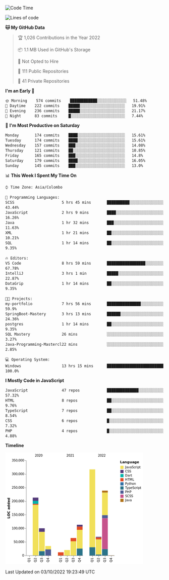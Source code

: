 
<!--START_SECTION:waka-->
![Code Time](http://img.shields.io/badge/Code%20Time-699%20hrs%2048%20mins-blue)

![Lines of code](https://img.shields.io/badge/From%20Hello%20World%20I%27ve%20Written-1%20Million%20lines%20of%20code-blue)

**🐱 My GitHub Data** 

> 🏆 1,026 Contributions in the Year 2022
 > 
> 📦 1.1 MB Used in GitHub's Storage 
 > 
> 🚫 Not Opted to Hire
 > 
> 📜 111 Public Repositories 
 > 
> 🔑 41 Private Repositories  
 > 
**I'm an Early 🐤** 

```text
🌞 Morning    574 commits    ████████████░░░░░░░░░░░░░   51.48% 
🌆 Daytime    222 commits    █████░░░░░░░░░░░░░░░░░░░░   19.91% 
🌃 Evening    236 commits    █████░░░░░░░░░░░░░░░░░░░░   21.17% 
🌙 Night      83 commits     █░░░░░░░░░░░░░░░░░░░░░░░░   7.44%

```
📅 **I'm Most Productive on Saturday** 

```text
Monday       174 commits    ████░░░░░░░░░░░░░░░░░░░░░   15.61% 
Tuesday      174 commits    ████░░░░░░░░░░░░░░░░░░░░░   15.61% 
Wednesday    157 commits    ███░░░░░░░░░░░░░░░░░░░░░░   14.08% 
Thursday     121 commits    ██░░░░░░░░░░░░░░░░░░░░░░░   10.85% 
Friday       165 commits    ███░░░░░░░░░░░░░░░░░░░░░░   14.8% 
Saturday     179 commits    ████░░░░░░░░░░░░░░░░░░░░░   16.05% 
Sunday       145 commits    ███░░░░░░░░░░░░░░░░░░░░░░   13.0%

```


📊 **This Week I Spent My Time On** 

```text
⌚︎ Time Zone: Asia/Colombo

💬 Programming Languages: 
SCSS                     5 hrs 45 mins       ██████████░░░░░░░░░░░░░░░   43.44% 
JavaScript               2 hrs 9 mins        ████░░░░░░░░░░░░░░░░░░░░░   16.26% 
Java                     1 hr 32 mins        ███░░░░░░░░░░░░░░░░░░░░░░   11.63% 
XML                      1 hr 21 mins        ██░░░░░░░░░░░░░░░░░░░░░░░   10.21% 
SQL                      1 hr 14 mins        ██░░░░░░░░░░░░░░░░░░░░░░░   9.35%

🔥 Editors: 
VS Code                  8 hrs 59 mins       █████████████████░░░░░░░░   67.78% 
IntelliJ                 3 hrs 1 min         █████░░░░░░░░░░░░░░░░░░░░   22.87% 
DataGrip                 1 hr 14 mins        ██░░░░░░░░░░░░░░░░░░░░░░░   9.35%

🐱‍💻 Projects: 
my-portfolio             7 hrs 56 mins       ███████████████░░░░░░░░░░   59.9% 
SpringBoot-Mastery       3 hrs 13 mins       ██████░░░░░░░░░░░░░░░░░░░   24.36% 
postgres                 1 hr 14 mins        ██░░░░░░░░░░░░░░░░░░░░░░░   9.35% 
SQL Mastery              26 mins             ░░░░░░░░░░░░░░░░░░░░░░░░░   3.27% 
Java-Programming-Mastercl22 mins             ░░░░░░░░░░░░░░░░░░░░░░░░░   2.85%

💻 Operating System: 
Windows                  13 hrs 15 mins      █████████████████████████   100.0%

```

**I Mostly Code in JavaScript** 

```text
JavaScript               47 repos            ██████████████░░░░░░░░░░░   57.32% 
HTML                     8 repos             ██░░░░░░░░░░░░░░░░░░░░░░░   9.76% 
TypeScript               7 repos             ██░░░░░░░░░░░░░░░░░░░░░░░   8.54% 
CSS                      6 repos             █░░░░░░░░░░░░░░░░░░░░░░░░   7.32% 
PHP                      4 repos             █░░░░░░░░░░░░░░░░░░░░░░░░   4.88%

```


**Timeline**

![Chart not found](https://raw.githubusercontent.com/ccweerasinghe1994/ccweerasinghe1994/master/charts/bar_graph.png) 


 Last Updated on 03/10/2022 19:23:49 UTC
<!--END_SECTION:waka-->
